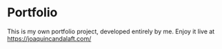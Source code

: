 # Portfolio
This is my own portfolio project, developed entirely by me. Enjoy it live at https://joaquincandalaft.com/
